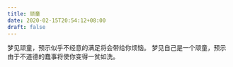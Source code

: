 ```yaml
---
title: 顽童
date: 2020-02-15T20:54:12+08:00
draft: false
---
```


梦见顽童，预示似乎不经意的满足将会带给你烦恼。
梦见自己是一个顽童，预示由于不道德的蠢事将使你变得一贫如洗。

